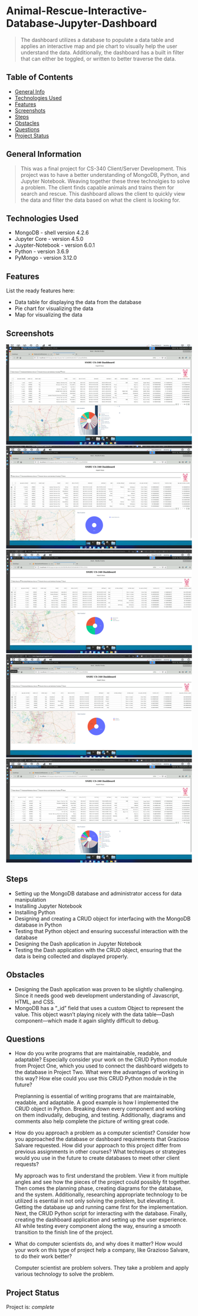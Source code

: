 # Animal-Rescue-Interactive-Database-Jupyter-Dashboard
> The dashboard utilizes a database to populate a data table and applies an interactive map and pie chart to visually help the user understand the data. Additionally, the dashboard has a built in filter that can either be toggled, or written to better traverse the data. 

## Table of Contents
* [General Info](#general-information)
* [Technologies Used](#technologies-used)
* [Features](#features)
* [Screenshots](#screenshots)
* [Steps](#steps)
* [Obstacles](#obstacles)
* [Questions](#questions)
* [Project Status](#project-status)


## General Information
> This was a final project for CS-340 Client/Server Development. This project was to have a better understanding of MongoDB, Python, and Jupyter Notebook. Weaving together these three technolgies to solve a problem. The client finds capable animals and trains them for search and rescue. This dashboard allows the client to quickly view the data and filter the data based on what the client is looking for.


## Technologies Used
- MongoDB - shell version 4.2.6
- Jupyter Core - version 4.5.0
- Juypter-Notebook - version 6.0.1
- Python - version 3.6.9
- PyMongo - version 3.12.0


## Features
List the ready features here:
- Data table for displaying the data from the database
- Pie chart for visualizing the data
- Map for visualizing the data


## Screenshots
![Initial State](./img/initial-state.png)
![Water Rescue Filter](./img/water.png)
![Mountain Rescue Filter](./img/mountain.png)
![Disaster Rescue Filter](./img/disaster.png)
![Reset Filter](./img/reset.png)


## Steps
- Setting up the MongoDB database and administrator access for data manipulation
- Installing Jupyter Notebook
- Installing Python
- Designing and creating a CRUD object for interfacing with the MongoDB database in Python
- Testing that Python object and ensuring successful interaction with the database
- Designing the Dash application in Jupyter Notebook
- Testing the Dash application with the CRUD object, ensuring that the data is being collected and displayed properly.


## Obstacles
- Designing the Dash application was proven to be slightly challenging. Since it needs good web development understanding of Javascript, HTML, and CSS.
- MongoDB has a “_id” field that uses a custom Object to represent the value. This object wasn’t playing nicely with the data table—Dash component—which made it again slightly difficult to debug.  


## Questions
- How do you write programs that are maintainable, readable, and adaptable? Especially consider your work on the CRUD Python module from Project One, which you used to connect the dashboard widgets to the database in Project Two. What were the advantages of working in this way? How else could you use this CRUD Python module in the future?

  Preplanning is essential of writing programs that are maintainable, readable, and adaptable. A good example is how I implemented the CRUD object in Python. Breaking down every component and working on them indivudally, debuging, and testing. Additionally, diagrams and comments also help complete the picture of writing great code.

- How do you approach a problem as a computer scientist? Consider how you approached the database or dashboard requirements that Grazioso Salvare requested. How did your approach to this project differ from previous assignments in other courses? What techniques or strategies would you use in the future to create databases to meet other client requests?

  My approach was to first understand the problem. View it from multiple angles and see how the pieces of the project could possibly fit together. Then comes the planning phase, creating diagrams for the database, and the system. Additionally, researching appropriate technology to be utilized is esential in not only solving the problem, but elevating it. Getting the database up and running came first for the implementation. Next, the CRUD Python script for interacting with the database. Finally, creating the dashboard application and setting up the user experience. All while testing every component along the way, ensuring a smooth transition to the finish line of the project.

- What do computer scientists do, and why does it matter? How would your work on this type of project help a company, like Grazioso Salvare, to do their work better?

  Computer scientist are problem solvers. They take a problem and apply various technology to solve the problem.

## Project Status
Project is: _complete_
